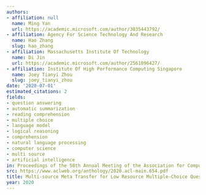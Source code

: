 ```yaml
---
authors:
- affiliation: null
  name: Ming Yan
  url: https://academic.microsoft.com/author/3035443792/
- affiliation: Agency For Science Technology And Research
  name: Hao Zhang
  slug: hao_zhang
- affiliation: Massachusetts Institute Of Technology
  name: Di Jin
  url: https://academic.microsoft.com/author/2561096427/
- affiliation: Institute Of High Performance Computing Singapore
  name: Joey Tianyi Zhou
  slug: joey_tianyi_zhou
date: '2020-07-01'
estimated_citations: 2
fields:
- question answering
- automatic summarization
- reading comprehension
- multiple choice
- language model
- logical reasoning
- comprehension
- natural language processing
- computer science
- multi source
- artificial intelligence
in: Proceedings of the 58th Annual Meeting of the Association for Computational Linguistics
src: https://www.aclweb.org/anthology/2020.acl-main.654.pdf
title: Multi-source Meta Transfer for Low Resource Multiple-Choice Question Answering
year: 2020
---
```

